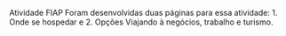 Atividade FIAP
Foram desenvolvidas duas páginas para essa atividade: 1. Onde se hospedar e 2. Opções Viajando à negócios, trabalho e turismo. 
